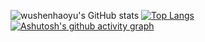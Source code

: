 
![wushenhaoyu's GitHub stats](https://github-readme-stats.vercel.app/api?username=wushenhaoyu&show_icons=true&theme=dark) [![Top Langs](https://github-readme-stats.vercel.app/api/top-langs/?username=wushenhaoyu&layout=compact)](https://github.com/wushenhaoyu/github-readme-stats)
[![Ashutosh's github activity graph](https://github-readme-activity-graph.vercel.app/graph?username=wushenhaoyu)](https://github.com/ashutosh00710/github-readme-activity-graph)
<!--
**wushenhaoyu/wushenhaoyu** is a ✨ _special_ ✨ repository because its `README.md` (this file) appears on your GitHub profile.

Here are some ideas to get you started:

- 🔭 I’m currently working on ...
- 🌱 I’m currently learning ...
- 👯 I’m looking to collaborate on ...
- 🤔 I’m looking for help with ...
- 💬 Ask me about ...
- 📫 How to reach me: ...
- 😄 Pronouns: ...
- ⚡ Fun fact: ...
-->
